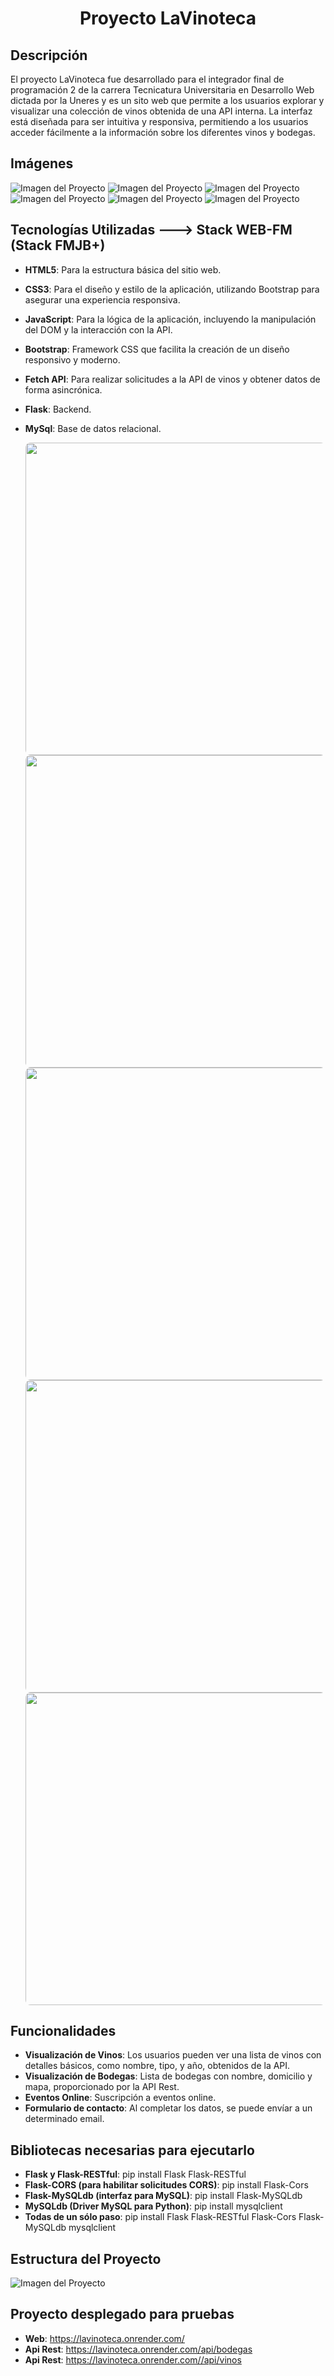 <!--# Proyecto LaVinoteca -->
<h1 style="text-align: center;">Proyecto LaVinoteca</h1>

## Descripción
El proyecto LaVinoteca fue desarrollado para el integrador final de programación 2 de la carrera Tecnicatura Universitaria en Desarrollo Web dictada por la Uneres y es un sito web que permite a los usuarios explorar y visualizar una colección de vinos obtenida de una API interna. La interfaz está diseñada para ser intuitiva y responsiva, permitiendo a los usuarios acceder fácilmente a la información sobre los diferentes vinos y bodegas.

## Imágenes

![Imagen del Proyecto](static/img/proyect/1.png)
![Imagen del Proyecto](static/img/proyect/2.png)
![Imagen del Proyecto](static/img/proyect/3.png)
![Imagen del Proyecto](static/img/proyect/4.png)
![Imagen del Proyecto](static/img/proyect/5.png)
![Imagen del Proyecto](static/img/proyect/6.png)

## Tecnologías Utilizadas ---> Stack WEB-FM (Stack FMJB+)
- **HTML5**: Para la estructura básica del sitio web.
- **CSS3**: Para el diseño y estilo de la aplicación, utilizando Bootstrap para asegurar una experiencia responsiva.
- **JavaScript**: Para la lógica de la aplicación, incluyendo la manipulación del DOM y la interacción con la API.
- **Bootstrap**: Framework CSS que facilita la creación de un diseño responsivo y moderno.
- **Fetch API**: Para realizar solicitudes a la API de vinos y obtener datos de forma asincrónica.
- **Flask**: Backend.
- **MySql**: Base de datos relacional.

  <img src="https://images.ctfassets.net/e5382hct74si/6Dqa9T8XOOC95yJb0z9jew/ce4932b8d23046f260510e24c1ec39e1/thumbnail.png" width="500" style="height: auto; border-radius: 8px;"><br>
  <img src="https://somospnt.com/images/blog/cover/mysql.jpg" width="500" style="height: auto; border-radius: 8px;"><br>
  <img src="https://mauriciosuarez.com/wp-content/uploads/2024/05/JavaScript2.png" width="500" style="height: auto; border-radius: 8px;"><br>
  <img src="https://localo.com/es/assets/img/definitions/what-is-bootstrap.webp" width="500" style="height: auto; border-radius: 8px;"><br>
  <img src="https://blog.facialix.com/wp-content/uploads/2024/01/curso-gratis-html-css-en-linea.jpg" width="500" style="height: auto; border-radius: 8px;">

## Funcionalidades
- **Visualización de Vinos**: Los usuarios pueden ver una lista de vinos con detalles básicos, como nombre, tipo, y año, obtenidos de la API.
- **Visualización de Bodegas**: Lista de bodegas con nombre, domicilio y mapa, proporcionado por la API Rest.
- **Eventos Online**: Suscripción a eventos online.
- **Formulario de contacto**: Al completar los datos, se puede envíar a un determinado email.

## Bibliotecas necesarias para ejecutarlo
- **Flask y Flask-RESTful**: pip install Flask Flask-RESTful
- **Flask-CORS (para habilitar solicitudes CORS)**: pip install Flask-Cors
- **Flask-MySQLdb (interfaz para MySQL)**: pip install Flask-MySQLdb
- **MySQLdb (Driver MySQL para Python)**: pip install mysqlclient
- **Todas de un sólo paso**: pip install Flask Flask-RESTful Flask-Cors Flask-MySQLdb mysqlclient

## Estructura del Proyecto
![Imagen del Proyecto](static/img/proyect/estructuraProyecto.png)

## Proyecto desplegado para pruebas 
- **Web**: https://lavinoteca.onrender.com/
- **Api Rest**: https://lavinoteca.onrender.com/api/bodegas
- **Api Rest**: https://lavinoteca.onrender.com//api/vinos
